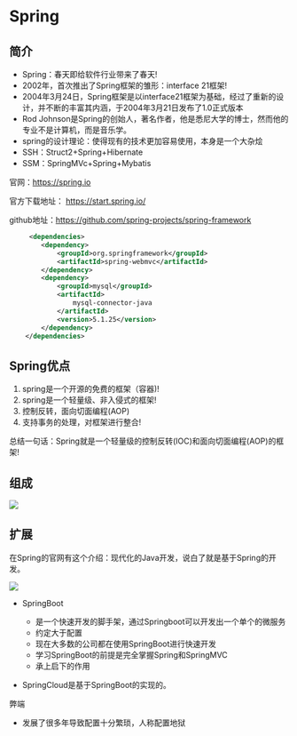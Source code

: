 # Spring

## 简介

- Spring：春天即给软件行业带来了春天!
- 2002年，首次推出了Spring框架的雏形：interface 21框架!
- 2004年3月24日，Spring框架是以interface21框架为基础，经过了重新的设计，并不断的丰富其内涵，于2004年3月21日发布了1.0正式版本
- Rod Johnson是Spring的创始人，著名作者，他是悉尼大学的博士，然而他的专业不是计算机，而是音乐学。
- spring的设计理论：使得现有的技术更加容易使用，本身是一个大杂烩
- SSH：Struct2+Spring+Hibernate
- SSM：SpringMVc+Spring+Mybatis

官网：https://spring.io

官方下载地址： https://start.spring.io/

github地址：https://github.com/spring-projects/spring-framework

```xml
     <dependencies>
        <dependency>
            <groupId>org.springframework</groupId>
            <artifactId>spring-webmvc</artifactId>
        </dependency>
        <dependency>
            <groupId>mysql</groupId>
            <artifactId>
                mysql-connector-java
            </artifactId>
            <version>5.1.25</version>
        </dependency> 
    </dependencies>
```

## Spring优点

1. spring是一个开源的免费的框架（容器)!
2. spring是一个轻量级、非入侵式的框架!
3. 控制反转，面向切面编程(AOP)
4. 支持事务的处理，对框架进行整合!


总结一句话：Spring就是一个轻量级的控制反转(IOC)和面向切面编程(AOP)的框架!


## 组成

![](https://gitee.com/kangyujian/notebook-images/raw/master/images/2020-09-01-11-59-43.png)


## 扩展

在Spring的官网有这个介绍：现代化的Java开发，说白了就是基于Spring的开发。

![](https://gitee.com/kangyujian/notebook-images/raw/master/images/2020-09-01-12-02-50.png)

- SpringBoot 
    - 是一个快速开发的脚手架，通过Springboot可以开发出一个单个的微服务
    - 约定大于配置
    - 现在大多数的公司都在使用SpringBoot进行快速开发
    - 学习SpringBoot的前提是完全掌握Spring和SpringMVC
    - 承上启下的作用

- SpringCloud是基于SpringBoot的实现的。

弊端
- 发展了很多年导致配置十分繁琐，人称配置地狱














